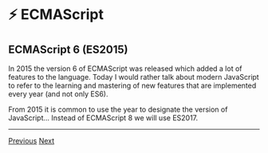 # ⚡ ECMAScript

## ECMAScript 6 (ES2015)

In 2015 the version 6 of ECMAScript was released which added a lot of features to the language. Today I would rather talk about modern JavaScript to refer to the learning and mastering of new features that are implemented every year (and not only ES6).

From 2015 it is common to use the year to designate the version of JavaScript... Instead of ECMAScript 8 we will use ES2017.

---

[Previous](./javascript-or-ecmascript.md)
[Next](./javascript-20years.md)
